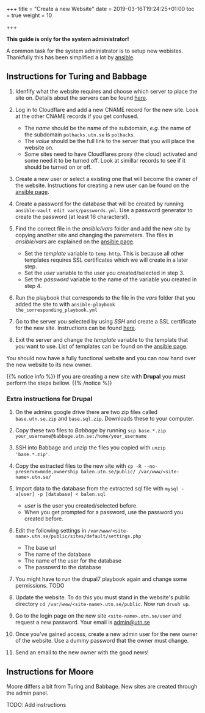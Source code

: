 +++
title = "Create a new Website"
date = 2019-03-16T19:24:25+01:00
toc = true
weight = 10

+++

**This guide is only for the system administrator!**

A common task for the system administrator is to setup new webistes. Thankfully this has been simplified a lot by [ansible](/development_tools/ansible/).

## Instructions for Turing and Babbage

1. Idenfify what the website requires and choose which server to place the site on. Details about the servers can be found [here](/infrastructure/digital_ocean/).

2. Log in to Cloudflare and add a new CNAME record for the new site. Look at the other CNAME records if you get confused.
    * The *name* should be the name of the subdomain, *e.g*. the name of the subdomain `polhacks.utn.se` is `polhacks`.
    * The *value* should be the full link to the server that you will place the website on.
    * Some sites need to have Cloudflares proxy (the cloud) activated and some need it to be turned off. Look at simillar records to see if it should be turned on or off.

3. Create a new user or select a existing one that will become the owner of the website. Instructions for creating a new user can be found on the [ansible page](/development_tools/ansible/).

4. Create a password for the database that will be created by running `ansible-vault edit vars/passwords.yml`. Use a password generator to create the password (at least 16 characters!).

5. Find the correct file in the *ansible/vars* folder and add the new site by copying another site and changing the paremeters. The files in *ansible/vars* are explained on the [ansible page](/development_tools/ansible/).
    * Set the *template* variable to `temp-http`. This is because all other templates requires SSL certificates which we will create in a later step.
    * Set the *user* variable to the user you created/selected in step 3.
    * Set the *password* variable to the name of the variable you created in step 4.

6. Run the playbook that corresponds to the file in the *vars* folder that you added the site to with `ansible-playbook the_corresponding_playbook.yml`

7. Go to the server you selected by using *SSH* and create a SSL certificate for the new site. Instructions can be found [here](/server_software/certbot/).

8. Exit the server and change the *template* variable to the template that you want to use. List of templates can be found on the [ansible page](/development_tools/ansible/).

You should now have a fully functional website and you can now hand over the new website to its new owner.

{{% notice info %}}
If you are creating a new site with **Drupal** you must perform the steps bellow.
{{% /notice %}}

### Extra instructions for Drupal

1. On the admins google drive there are two zip files called `base.utn.se.zip` and `base.sql.zip`. Downloads these to your computer.

2. Copy these two files to *Babbage* by running `scp base.*.zip your_username@babbage.utn.se:/home/your_username`

3. SSH into Babbage and unzip the files you copied with `unzip 'base.*.zip'`.

4. Copy the extracted files to the new site with `cp -R --no-preserve=mode,ownership balen.utn.se/public/ /var/www/<site-name>.utn.se/`

5. Import data to the database from the extracted sql file with `mysql -u[user] -p [database] < balen.sql`
    * *user* is the user you created/selected before.
    * When you get prompted for a password, use the password you created before.

6. Edit the following settings in `/var/www/<site-name>.utn.se/public/sites/default/settings.php`
    * The base url
    * The name of the database
    * The name of the user for the database
    * The passowrd to the database

7. You might have to run the drupal7 playbook again and change some permissions. TODO

7. Update the website. To do this you must stand in the website's public directory `cd /var/www/<site-name>.utn.se/public`. Now run `drush up`.

8. Go to the login page on the new site `<site-name>.utn.se/user` and request a new password. Your email is [admin@utn.se](mailto:admin@utn.se)

9. Once you've gained access, create a new admin user for the new owner of the website. Use a dummy password that the owner must change.

10. Send an email to the new owner with the good news!

## Instructions for Moore

Moore differs a bit from Turing and Babbage. New sites are created through the admin panel.

TODO: Add instructions
